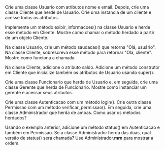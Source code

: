Crie uma classe Usuario com atributos nome e email. Depois, crie uma classe Cliente que herde de Usuario. Crie uma instancia de um cliente e acesse todos os atributos.

Implemente um método exibir_informacoes() na classe Usuario e herde esse método em Cliente. Mostre como chamar o método herdado a partir de um objeto Cliente.

Na classe Usuario, crie um método saudacao() que retorna "Olá, usuário". Na classe Cliente, sobrescreva esse método para retornar "Olá, cliente". Mostre como funciona a chamada.

Na classe Cliente, adicione o atributo saldo. Adicione um método construtor em Cliente que inicialize também os atributos de Usuario usando super().

Crie uma classe Funcionario que herda de Usuario e, em seguida, crie uma classe Gerente que herda de Funcionario. Mostre como instanciar um gerente e acessar seus atributos.

Crie uma classe Autenticacao com um método login(). Crie outra classe Permissao com um método verificar_permissao(). Em seguida, crie uma classe Administrador que herda de ambas. Como usar os métodos herdados?

Usando o exemplo anterior, adicione um método status() em Autenticacao e também em Permissao. Se a classe Administrador herda das duas, qual versão de status() será chamada? Use Administrador.__mro__ para mostrar a ordem.